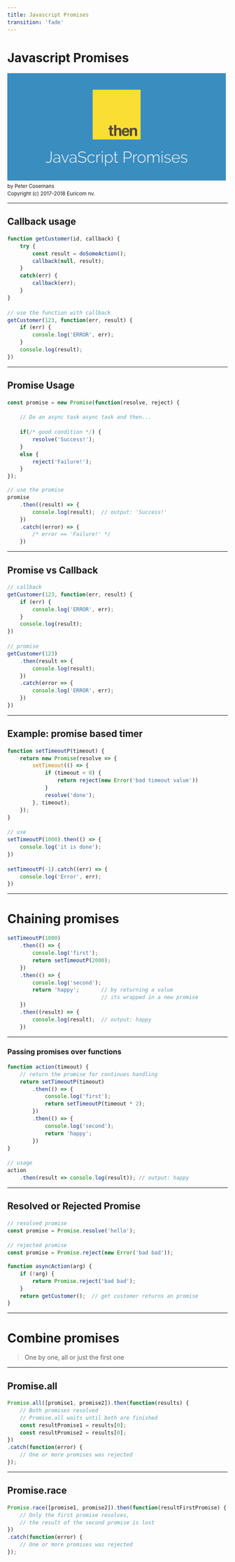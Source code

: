```yaml
---
title: Javascript Promises
transition: 'fade'
---
```


# Javascript Promises

<img src="./images/promises.jpg" width="500px">

<small>
by Peter Cosemans<br>
Copyright (c) 2017-2018 Euricom nv.
</small>

<!-- markdownlint-disable -->

<style type="text/css">
.reveal h1 {
    font-size: 3.0em;
}
.reveal h2 {
    font-size: 2.00em;
}
.reveal h3 {
    font-size: 1.00em;
}
.reveal p {
    font-size: 70%;
}
.reveal blockquote {
    font-size: 80%;
}
.reveal pre code {
    display: block;
    padding: 5px;
    overflow: auto;
    max-height: 800px;
    word-wrap: normal;
    font-size: 90%;
}
</style>

---

## Callback usage

```js
function getCustomer(id, callback) {
    try {
        const result = doSomeAction();
        callback(null, result);
    }
    catch(err) {
        callback(err);
    }
}

// use the function with callback
getCustomer(123, function(err, result) {
    if (err) {
        console.log('ERROR', err);
    }
    console.log(result);
})
```

----

## Promise Usage

```js
const promise = new Promise(function(resolve, reject) {

    // Do an async task async task and then...

    if(/* good condition */) {
        resolve('Success!');
    }
    else {
        reject('Failure!');
    }
});
```
```js
// use the promise
promise
    .then((result) => {
        console.log(result);  // output: 'Success!'
    })
    .catch((error) => {
        /* error == 'Failure!' */
    })
```

----

## Promise vs Callback

```js
// callback
getCustomer(123, function(err, result) {
    if (err) {
        console.log('ERROR', err);
    }
    console.log(result);
})

// promise
getCustomer(123)
    .then(result => {
        console.log(result);
    })
    .catch(error => {
        console.log('ERROR', err);
    })
})
```

----

## Example: promise based timer

```js
function setTimeoutP(timeout) {
    return new Promise(resolve => {
        setTimeout(() => {
            if (timeout < 0) {
                return reject(new Error('bad timeout value'))
            }
            resolve('done');
        }, timeout);
    });
}

// use
setTimeoutP(1000).then(() => {
    console.log('it is done');
})

setTimeoutP(-1).catch((err) => {
    console.log('Error', err);
})
```

---

# Chaining promises

```js
setTimeoutP(1000)
    .then(() => {
        console.log('first');
        return setTimeoutP(2000);
    })
    .then(() => {
        console.log('second');
        return 'happy';       // by returning a value
                              // its wrapped in a new promise
    })
    .then((result) => {
        console.log(result);  // output: happy
    })
```

----

### Passing promises over functions

```js
function action(timeout) {
    // return the promise for continues handling
    return setTimeoutP(timeout)
        .then(() => {
            console.log('first');
            return setTimeoutP(timeout * 2);
        })
        .then(() => {
            console.log('second');
            return 'happy';
        })
}

// usage
action
    .then(result => console.log(result)); // output: happy
```

----

## Resolved or Rejected Promise

```js
// resolved promise
const promise = Promise.resolve('hello');

// rejected promise
const promise = Promise.reject(new Error('bad bad'));
```

```js
function asyncAction(arg) {
    if (!arg) {
        return Promise.reject('bad bad');
    }
    return getCustomer();  // get customer returns an promise
}
```

---

# Combine promises
> One by one, all or just the first one

----

## Promise.all

```js
Promise.all([promise1, promise2]).then(function(results) {
    // Both promises resolved
    // Promise.all waits until both are finished
    const resultPromise1 = results[0];
    const resultPromise2 = results[0];
})
.catch(function(error) {
    // One or more promises was rejected
});
```

----

## Promise.race

```js
Promise.race([promise1, promise2]).then(function(resultFirstPromise) {
    // Only the first promise resolves,
    // the result of the second promise is lost
})
.catch(function(error) {
    // One or more promises was rejected
});
```

